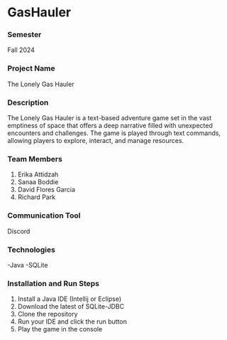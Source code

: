 # GasHauler

### Semester
Fall 2024

### Project Name
The Lonely Gas Hauler

### Description
The Lonely Gas Hauler is a text-based adventure game set in the vast emptiness of space that offers a deep narrative 
filled with unexpected encounters and challenges. The game is played through text commands, allowing players to explore, 
interact, and manage resources. 

### Team Members
1. Erika Attidzah
2. Sanaa Boddie
3. David Flores Garcia
4. Richard Park

### Communication Tool
Discord

### Technologies
-Java
-SQLite

### Installation and Run Steps
1. Install a Java IDE (Intellij or Eclipse)
2. Download the latest of SQLite-JDBC
3. Clone the repository
4. Run your IDE and click the run button
5. Play the game in the console
